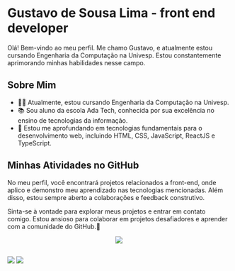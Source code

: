 # Gustavo de Sousa Lima - front end developer

Olá! Bem-vindo ao meu perfil. Me chamo Gustavo, e atualmente estou cursando Engenharia da Computação na Univesp. Estou constantemente aprimorando minhas habilidades nesse campo.

## Sobre Mim
- 👨‍🎓 Atualmente, estou cursando Engenharia da Computação na Univesp.
- 📚 Sou aluno da escola Ada Tech, conhecida por sua excelência no ensino de tecnologias da informação.
- 🚀 Estou me aprofundando em tecnologias fundamentais para o desenvolvimento web, incluindo HTML, CSS, JavaScript, ReactJS e TypeScript.

## Minhas Atividades no GitHub
No meu perfil, você encontrará projetos relacionados a front-end, onde aplico e demonstro meu aprendizado nas tecnologias mencionadas. Além disso, estou sempre aberto a colaborações e feedback construtivo.

Sinta-se à vontade para explorar meus projetos e entrar em contato comigo. Estou ansioso para colaborar em projetos desafiadores e aprender com a comunidade do GitHub.👋

<p align="center">
  <a href="https://skillicons.dev">
    <img src="https://skillicons.dev/icons?i=html,css,js,git,mysql,nodejs,react,ts" />
  </a>
</p>
  
  ##
 
<div> 
  <a href = "mailto:gustavdesousalima@gmail.com"><img src="https://img.shields.io/badge/-Gmail-%23333?style=for-the-badge&logo=gmail&logoColor=white" target="_blank"></a>
  <a href="https://www.linkedin.com/in/Gustavo-Developer" target="_blank"><img src="https://img.shields.io/badge/-LinkedIn-%230077B5?style=for-the-badge&logo=linkedin&logoColor=white" target="_blank"></a> 
  
</div>
